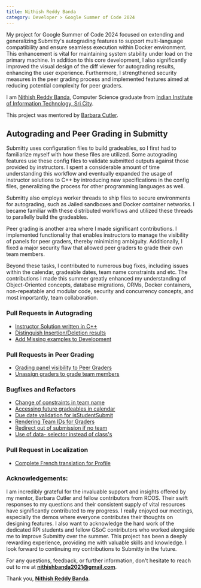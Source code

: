 ```yaml
---
title: Nithish Reddy Banda
category: Developer > Google Summer of Code 2024
---
```


My project for Google Summer of Code 2024 focused on extending and generalizing Submitty's autograding features to support multi-language compatibility and ensure seamless execution within Docker environment. This enhancement is vital for maintaining system stability under load on the primary machine. In addition to this core development, I also significantly improved the visual design of the diff viewer for autograding results, enhancing the user experience. Furthermore, I strengthened security measures in the peer grading process and implemented features aimed at reducing potential complexity for peer graders.

I am [Nithish Reddy Banda](https://github.com/GO-viper7), Computer Science graduate from [Indian Institute of Information Technology, Sri City](https://www.iiits.ac.in/).

This project was mentored by [Barbara Cutler](https://github.com/bmcutler).

## Autograding and Peer Grading in Submitty

Submitty uses configuration files to build gradeables, so I first had to familiarize myself with how these files are utilized. Some autograding features use these config files to validate submitted outputs against those provided by instructors. I spent a considerable amount of time understanding this workflow and eventually expanded the usage of instructor solutions to C++ by introducing new specifications in the config files, generalizing the process for other programming languages as well.

Submitty also employs worker threads to ship files to secure environments for autograding, such as Jailed sandboxes and Docker container networks. I became familiar with these distributed workflows and utilized these threads to parallelly build the gradeables.

Peer grading is another area where I made significant contributions. I implemented functionality that enables instructors to manage the visibility of panels for peer graders, thereby minimizing ambiguity. Additionally, I fixed a major security flaw that allowed peer graders to grade their own team members.

Beyond these tasks, I contributed to numerous bug fixes, including issues within the calendar, gradeable dates, team name constraints and etc. The contributions I made this summer greatly enhanced my understanding of Object-Oriented concepts, database migrations, ORMs, Docker containers, non-repeatable and modular code, security and concurrency concepts, and most importantly, team collaboration. 

### Pull Requests in Autograding

- [Instructor Solution written in C++](https://github.com/Submitty/Submitty/pull/10608)
- [Distinguish Insertion/Deletion results](https://github.com/Submitty/Submitty/pull/10752)
- [Add Missing examples to Development](https://github.com/Submitty/Submitty/pull/10535)

### Pull Requests in Peer Grading

- [Grading panel visibility to Peer Graders](https://github.com/Submitty/Submitty/pull/10193)
- [Unassign graders to grade team members](https://github.com/Submitty/Submitty/pull/10178)

### Bugfixes and Refactors

- [Change of constraints in team name](https://github.com/Submitty/Submitty/pull/10111)
- [Accessing future gradeables in calendar](https://github.com/Submitty/Submitty/pull/10240)
- [Due date validation for isStudentSubmit](https://github.com/Submitty/Submitty/pull/10264)
- [Rendering Team IDs for Graders](https://github.com/Submitty/Submitty/pull/10266)
- [Redirect out of submission if no team](https://github.com/Submitty/Submitty/pull/10356)
- [Use of data- selector instead of class's](https://github.com/Submitty/Submitty/pull/10236)

### Pull Request in Localization

- [Complete French translation for Profile](https://github.com/Submitty/Localization/pull/16)

### Acknowledgements:

I am incredibly grateful for the invaluable support and insights offered by my mentor, Barbara Cutler and fellow contributors from RCOS. Their swift responses to my questions and their consistent supply of vital resources have significantly contributed to my progress. I really enjoyed our meetings, especially the demos where everyone contributes their thoughts on designing features. I also want to acknowledge the hard work of the dedicated RPI students and fellow GSoC contributors who worked alongside me to improve Submitty over the summer. This project has been a deeply rewarding experience, providing me with valuable skills and knowledge. I look forward to continuing my contributions to Submitty in the future. 

For any questions, feedback, or further information, don't hesitate to reach out to me at **[nithishbanda2021@gmail.com](mailto:nithishbanda2021@gmail.com)**.

Thank you,
**[Nithish Reddy Banda](https://www.linkedin.com/in/nithish-reddy-goviper/)**.